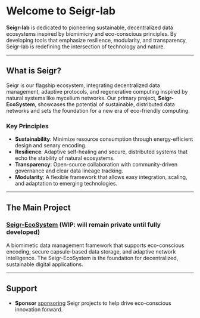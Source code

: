 # Welcome to Seigr-lab

**Seigr-lab** is dedicated to pioneering sustainable, decentralized data ecosystems inspired by biomimicry and eco-conscious principles. By developing tools that emphasize resilience, modularity, and transparency, Seigr-lab is redefining the intersection of technology and nature.

---

## What is Seigr?

Seigr is our flagship ecosystem, integrating decentralized data management, adaptive protocols, and regenerative computing inspired by natural systems like mycelium networks. Our primary project, **Seigr-EcoSystem**, showcases the potential of sustainable, distributed data networks and sets the foundation for a new era of eco-friendly computing.

### Key Principles
- **Sustainability**: Minimize resource consumption through energy-efficient design and senary encoding.
- **Resilience**: Adaptive self-healing and secure, distributed systems that echo the stability of natural ecosystems.
- **Transparency**: Open-source collaboration with community-driven governance and clear data lineage tracking.
- **Modularity**: A flexible framework that allows easy integration, scaling, and adaptation to emerging technologies.

---

## The Main Project

### [Seigr-EcoSystem](https://github.com/Seigr-lab/Seigr-EcoSystem) (WIP: will remain private until fully developed)
A biomimetic data management framework that supports eco-conscious encoding, secure capsule-based data storage, and adaptive network intelligence. The Seigr-EcoSystem is the foundation for decentralized, sustainable digital applications.

---

## Support
- **Sponsor** [sponsoring](https://github.com/sponsors/Seigr-lab) Seigr projects to help drive eco-conscious innovation forward.
